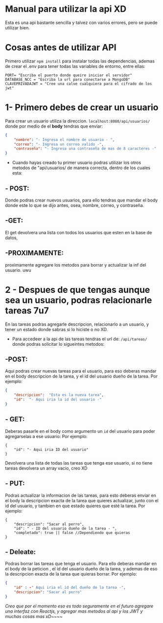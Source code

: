 # Manual para utilizar la api XD
Esta es una api bastante sencilla y talvez con varios errores, pero se puede utilizar bien.
# Cosas antes de utilizar API
Primero utilizar `npm install` para instalar todas las dependencias, ademas de crear el .env para tener todas las variables de entorno, entre ellas:

    PORT= "Escriba el puerto donde queire iniciar el servidor"
    DATABASE_NCC = "Escriba la url para conectarse a MongoDB"
    CLAVEPRIVADAJWT = "Cree una calve cualquiera para el cifrado de los jwt"

# 1- Primero debes de crear un usuario
Para crear un usuario utiliza la direccion.
`localhost:8080/api/usuarios/`
donde por medio de el **body** tendras que enviar: 
```json
{
    "nombre": "- Ingresa el nombre de usuario - ",
    "correo": "- Ingresa un correo valido -",
    "contraseña": "- Ingresa una contraseña de mas de 8 caracteres -"
}
```

- Cuando hayas creado tu primer usuario podras utilizar los otros metodos de "api/usuarios/ de manera correcta, dentro de los cuales esta:

## - POST:
Donde podras crear nuevos usuarios, para ello tendras que mandar el body donde este lo que se dijo antes, osea, nombre, correo, y contraseña.
## -GET:
El get devolvera una lista con todos los usuarios que esten en la base de datos,
## -PROXIMAMENTE:
proximamente agregare los metodos para borrar y actualizar la inf del usuario. uwu

# 2 - Despues de que tengas aunque sea un usuario, podras relacionarle tareas 7u7
En las tareas podras agregarle descripcion, relacionarlo a un usuario, y tener un estado donde sabras si lo hiciste o no XD.

- Para accedeer a la api de las tareas tendras el url de: `/api/tareas/ ` donde podras solicitar lo sigueintes metodos:

## -POST:
Aqui podras crear nuevas tareas para el usuario, para eso deberas mandar en el body descripcion de la tarea, y el id del usuario dueño de la tarea. Por ejemplo:

```json
{
	"descripcion":  "Esta es la nueva tarea",
	"id":  "- Aqui iria la id del usuario -"
}
```


## - GET:
Deberas pasarle en el body como argumento un ` id ` del usuario para poder agregarselas a ese usuario:
Por ejemplo:

    {
    	"id": "- Aqui iria ID del usuario"
    }

Devolvera una lista de todas las tareas que tenga ese usuario, si no tiene tareas devolvera un array vacio, creo XD

## - PUT:
Podras actualizar la informacion de las tareas, para esto deberas enviar en el body la descripcion exacta de la tarea que quieres actualizar, junto con el id del usuario, y tambien en que estado quieres que esté la tarea. Por ejemplo:

    {
    	"descripcion": "Sacar al perro",
    	"id": " - ID del usuario dueño de la tarea - ",
    	"completado": true || false //Dependiendo que quieras
    }

## - Deleate:
Podras borrar las tareas que tenga el usuario. Para ello deberas mandar en el body de la peticion , el id del usuario dueño de la tarea, y ademas de eso la descripcion exacta de la tarea que quieras borrar. Por ejemplo:

```json
{
	"id" : -" Aqui iria el id del dueño de la tarea -",
	"descripcion": "Sacar al perro"
}
```


*Creo que por el momento eso es todo seguramente en el futuro agregare una interfaz con Reactjs, y agregar mas metodos al api y los JWT y muchas cosas mas xD*~~~~